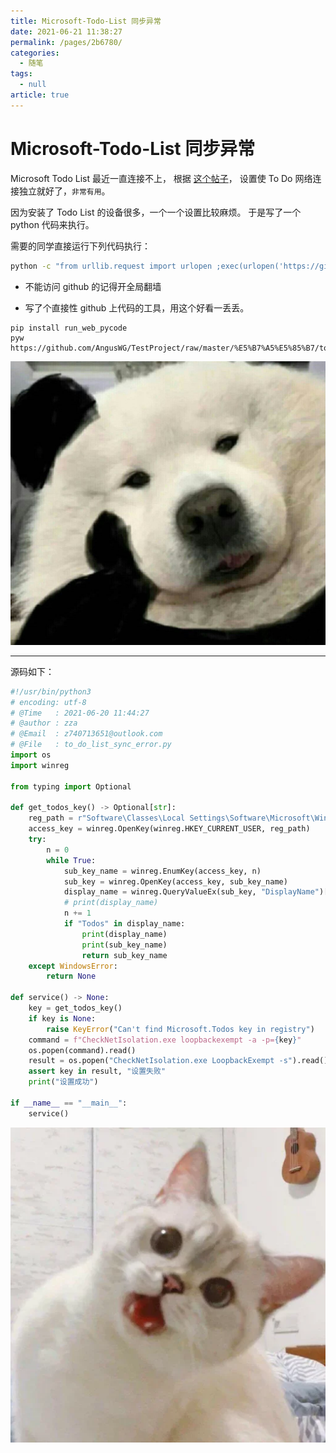 ```yaml
---
title: Microsoft-Todo-List 同步异常
date: 2021-06-21 11:38:27
permalink: /pages/2b6780/
categories: 
  - 随笔
tags: 
  - null
article: true
---
```

# Microsoft-Todo-List 同步异常

Microsoft Todo List 最近一直连接不上，
根据 [这个帖子](http://kevinnan.org.cn/index.php/archives/607/)，
设置使 To Do 网络连接独立就好了，`非常有用`。

因为安装了 Todo List 的设备很多，一个一个设置比较麻烦。
于是写了一个 python 代码来执行。

需要的同学直接运行下列代码执行：

``` bash
python -c "from urllib.request import urlopen ;exec(urlopen('https://github.com/AngusWG/TestProject/raw/master/%E5%B7%A5%E5%85%B7/to_do_list_sync_error.py').read())"
```

* 不能访问 github 的记得开全局翻墙

* 写了个直接性 github 上代码的工具，用这个好看一丢丢。
  
``` python3
pip install run_web_pycode
pyw https://github.com/AngusWG/TestProject/raw/master/%E5%B7%A5%E5%85%B7/to_do_list_sync_error.py
```  

![](../images/2021-06-21-12-06-46.png)

---

源码如下：

``` python
#!/usr/bin/python3
# encoding: utf-8
# @Time   : 2021-06-20 11:44:27
# @author : zza
# @Email  : z740713651@outlook.com
# @File   : to_do_list_sync_error.py
import os
import winreg

from typing import Optional

def get_todos_key() -> Optional[str]:
    reg_path = r"Software\Classes\Local Settings\Software\Microsoft\Windows\CurrentVersion\AppContainer\Mappings"
    access_key = winreg.OpenKey(winreg.HKEY_CURRENT_USER, reg_path)
    try:
        n = 0
        while True:
            sub_key_name = winreg.EnumKey(access_key, n)
            sub_key = winreg.OpenKey(access_key, sub_key_name)
            display_name = winreg.QueryValueEx(sub_key, "DisplayName")[0]
            # print(display_name)
            n += 1
            if "Todos" in display_name:
                print(display_name)
                print(sub_key_name)
                return sub_key_name
    except WindowsError:
        return None

def service() -> None:
    key = get_todos_key()
    if key is None:
        raise KeyError("Can't find Microsoft.Todos key in registry")
    command = f"CheckNetIsolation.exe loopbackexempt -a -p={key}"
    os.popen(command).read()
    result = os.popen("CheckNetIsolation.exe LoopbackExempt -s").read()
    assert key in result, "设置失败"
    print("设置成功")

if __name__ == "__main__":
    service()

```

![](../images/2021-06-21-12-08-57.png)
